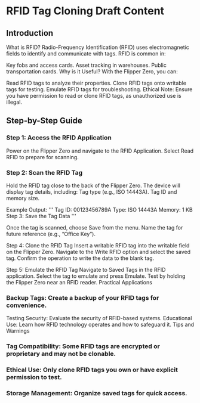 # RFID Tag Cloning Draft Content
## Introduction

What is RFID?
Radio-Frequency Identification (RFID) uses electromagnetic fields to identify and communicate with tags. RFID is common in:

Key fobs and access cards.
Asset tracking in warehouses.
Public transportation cards.
Why is it Useful?
With the Flipper Zero, you can:

Read RFID tags to analyze their properties.
Clone RFID tags onto writable tags for testing.
Emulate RFID tags for troubleshooting.
Ethical Note: Ensure you have permission to read or clone RFID tags, as unauthorized use is illegal.

## Step-by-Step Guide

### Step 1: Access the RFID Application
Power on the Flipper Zero and navigate to the RFID Application.
Select Read RFID to prepare for scanning.

### Step 2: Scan the RFID Tag
Hold the RFID tag close to the back of the Flipper Zero.
The device will display tag details, including:
Tag type (e.g., ISO 14443A).
Tag ID and memory size.

Example Output:
'''
Tag ID: 00123456789A
Type: ISO 14443A
Memory: 1 KB
Step 3: Save the Tag Data
'''

Once the tag is scanned, choose Save from the menu.
Name the tag for future reference (e.g., “Office Key”).

Step 4: Clone the RFID Tag
Insert a writable RFID tag into the writable field on the Flipper Zero.
Navigate to the Write RFID option and select the saved tag.
Confirm the operation to write the data to the blank tag.

Step 5: Emulate the RFID Tag
Navigate to Saved Tags in the RFID application.
Select the tag to emulate and press Emulate.
Test by holding the Flipper Zero near an RFID reader.
Practical Applications

### Backup Tags: Create a backup of your RFID tags for convenience.
Testing Security: Evaluate the security of RFID-based systems.
Educational Use: Learn how RFID technology operates and how to safeguard it.
Tips and Warnings

### Tag Compatibility: Some RFID tags are encrypted or proprietary and may not be clonable.

### Ethical Use: Only clone RFID tags you own or have explicit permission to test.

### Storage Management: Organize saved tags for quick access.
